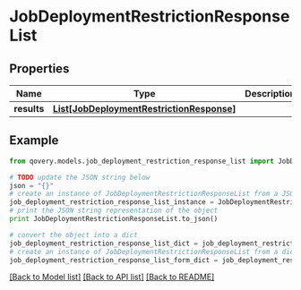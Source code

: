 # JobDeploymentRestrictionResponseList


## Properties

Name | Type | Description | Notes
------------ | ------------- | ------------- | -------------
**results** | [**List[JobDeploymentRestrictionResponse]**](JobDeploymentRestrictionResponse.md) |  | [optional] 

## Example

```python
from qovery.models.job_deployment_restriction_response_list import JobDeploymentRestrictionResponseList

# TODO update the JSON string below
json = "{}"
# create an instance of JobDeploymentRestrictionResponseList from a JSON string
job_deployment_restriction_response_list_instance = JobDeploymentRestrictionResponseList.from_json(json)
# print the JSON string representation of the object
print JobDeploymentRestrictionResponseList.to_json()

# convert the object into a dict
job_deployment_restriction_response_list_dict = job_deployment_restriction_response_list_instance.to_dict()
# create an instance of JobDeploymentRestrictionResponseList from a dict
job_deployment_restriction_response_list_form_dict = job_deployment_restriction_response_list.from_dict(job_deployment_restriction_response_list_dict)
```
[[Back to Model list]](../README.md#documentation-for-models) [[Back to API list]](../README.md#documentation-for-api-endpoints) [[Back to README]](../README.md)


